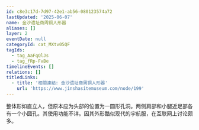 ```yaml
---
id: c8e3c17d-7d97-42e1-ab56-080123574a72
lastUpdated: '2025-06-07'
name: 金沙遗址商周铜人形器
aliases: []
layer: 2
eventDate: null
categoryId: cat_MXtv05QF
tagIds:
  - tag_AaFqQlJs
  - tag_fRp-FvBe
timelineEvents: []
relations: []
titledLinks:
  - title: '相關連結: 金沙遗址商周铜人形器'
    url: 'https://www.jinshasitemuseum.com/node/199'
---
```

整体形如直立人，但原本应为头部的位置为一圆形孔洞。两侧肩部和小腿近足部各有一个小圆孔。其使用功能不详。因其外形酷似现代的宇航服，在互联网上讨论颇多。
